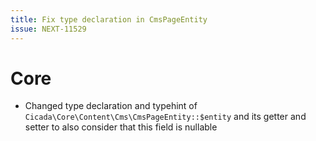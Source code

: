 ```yaml
---
title: Fix type declaration in CmsPageEntity
issue: NEXT-11529
---
```

# Core
*  Changed type declaration and typehint of `Cicada\Core\Content\Cms\CmsPageEntity::$entity` and its getter and setter to also consider that this field is nullable
